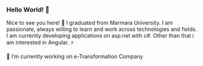 ### Hello World! :full_moon_with_face:

Nice to see you here! 🤩
I graduated from Marmara University. I am passionate, always willing to learn and work across technologies and fields. I am currently developing applications on asp.net with c#. Other than that i am interested in Angular. ⚡


🔭 I’m currently working on e-Transformation Company
<!--
**merveayyildiz/merveayyildiz** is a ✨ _special_ ✨ repository because its `README.md` (this file) appears on your GitHub profile.

Here are some ideas to get you started:

- 🔭 I’m currently working on ...
- 🌱 I’m currently learning ...
- 👯 I’m looking to collaborate on ...
- 🤔 I’m looking for help with ...
- 💬 Ask me about ...
- 📫 How to reach me: ...
- 😄 Pronouns: ...
- ⚡ Fun fact: ...
-->
